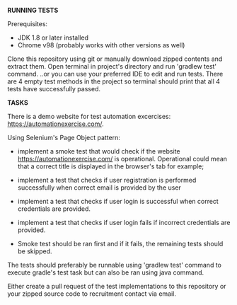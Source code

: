 **RUNNING TESTS**

Prerequisites: 
- JDK 1.8 or later installed
- Chrome v98 (probably works with other versions as well)

Clone this repository using git or manually download zipped contents and extract them.
Open terminal in project's directory and run 'gradlew test' command. ..or you can use your preferred IDE to edit and run tests.
There are 4 empty test methods in the project so terminal should print that all 4 tests have successfully passed.

**TASKS**

There is a demo website for test automation excercises: https://automationexercise.com/.

Using Selenium's Page Object pattern:
- implement a smoke test that would check if the website https://automationexercise.com/ is operational. Operational could mean that a correct title is displayed in the browser's tab for example;

- implement a test that checks if user registration is performed successfully when correct email is provided by the user

- implement a test that checks if user login is successful when correct credentials are provided. 

- implement a test that checks if user login fails if incorrect credentials are provided.

- Smoke test should be ran first and if it fails, the remaining tests should be skipped.


The tests should preferably be runnable using 'gradlew test' command to execute gradle's test task but can also be ran using java command.

Either create a pull request of the test implementations to this repository or your zipped source code to recruitment contact via email.
